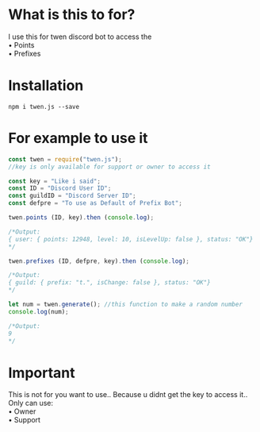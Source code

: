 # What is this to for?

I use this for twen discord bot to access the</br>
• Points</br>
• Prefixes</br>

# Installation

`npm i twen.js --save`

# For example to use it

```js
const twen = require("twen.js");
//key is only available for support or owner to access it

const key = "Like i said";
const ID = "Discord User ID";
const guildID = "Discord Server ID";
const defpre = "To use as Default of Prefix Bot";

twen.points (ID, key).then (console.log);

/*Output:
{ user: { points: 12948, level: 10, isLevelUp: false }, status: "OK"}
*/

twen.prefixes (ID, defpre, key).then (console.log);

/*Output:
{ guild: { prefix: "t.", isChange: false }, status: "OK"}
*/

let num = twen.generate(); //this function to make a random number
console.log(num);

/*Output:
9
*/
```

# Important

This is not for you want to use.. 
Because u didnt get the key to access it..
Only can use:</br>
• Owner</br>
• Support</br>
